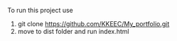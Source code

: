 To run this project
use

1. git clone https://github.com/KKEEC/My_portfolio.git
2. move to dist folder and run index.html
